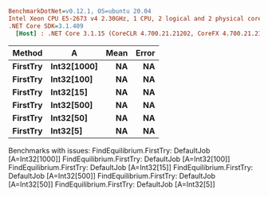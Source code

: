 ``` ini

BenchmarkDotNet=v0.12.1, OS=ubuntu 20.04
Intel Xeon CPU E5-2673 v4 2.30GHz, 1 CPU, 2 logical and 2 physical cores
.NET Core SDK=3.1.409
  [Host] : .NET Core 3.1.15 (CoreCLR 4.700.21.21202, CoreFX 4.700.21.21402), X64 RyuJIT


```
|   Method |           A | Mean | Error |
|--------- |------------ |-----:|------:|
| **FirstTry** | **Int32[1000]** |   **NA** |    **NA** |
| **FirstTry** |  **Int32[100]** |   **NA** |    **NA** |
| **FirstTry** |   **Int32[15]** |   **NA** |    **NA** |
| **FirstTry** |  **Int32[500]** |   **NA** |    **NA** |
| **FirstTry** |   **Int32[50]** |   **NA** |    **NA** |
| **FirstTry** |    **Int32[5]** |   **NA** |    **NA** |

Benchmarks with issues:
  FindEquilibrium.FirstTry: DefaultJob [A=Int32[1000]]
  FindEquilibrium.FirstTry: DefaultJob [A=Int32[100]]
  FindEquilibrium.FirstTry: DefaultJob [A=Int32[15]]
  FindEquilibrium.FirstTry: DefaultJob [A=Int32[500]]
  FindEquilibrium.FirstTry: DefaultJob [A=Int32[50]]
  FindEquilibrium.FirstTry: DefaultJob [A=Int32[5]]
